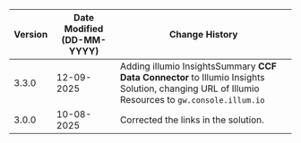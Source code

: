 | **Version** | **Date Modified (DD-MM-YYYY)** | **Change History**                                  |
|-------------|--------------------------------|-----------------------------------------------------|
| 3.3.0       | 12-09-2025                     | Adding iIlumio InsightsSummary **CCF Data Connector** to Illumio Insights Solution, changing URL of Illumio Resources to `gw.console.illum.io` |
| 3.0.0       | 10-08-2025                     | Corrected the links in the solution.  	             | 


